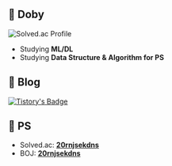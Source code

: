 ## :baby_chick: Doby
![Solved.ac Profile](http://mazassumnida.wtf/api/v2/generate_badge?boj=20rnjsekdns)
* Studying <b>ML/DL</b>
* Studying <b>Data Structure & Algorithm for PS</b>

## :baby_chick: Blog
[![Tistory's Badge](https://github-readme-tistory-card.vercel.app/api/badge?name=Doby&theme=vue)](https://draw-code-boy.tistory.com)

## :baby_chick: PS
* Solved.ac: <b>[20rnjsekdns](https://solved.ac/profile/20rnjsekdns)</b>
* BOJ: <b>[20rnjsekdns](https://www.acmicpc.net/user/20rnjsekdns)</b>
